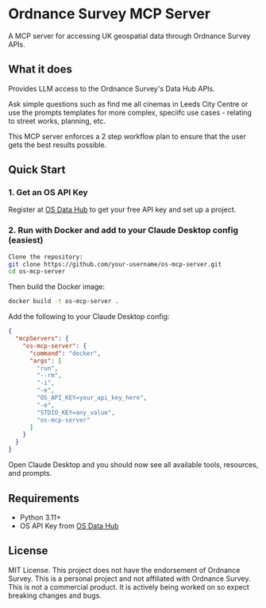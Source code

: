 # Ordnance Survey MCP Server

A MCP server for accessing UK geospatial data through Ordnance Survey APIs.

## What it does

Provides LLM access to the Ordnance Survey's Data Hub APIs. 

Ask simple questions such as find me all cinemas in Leeds City Centre or use the prompts templates for more complex, speciifc use cases - relating to street works, planning, etc.

This MCP server enforces a 2 step workflow plan to ensure that the user gets the best results possible.

## Quick Start

### 1. Get an OS API Key

Register at [OS Data Hub](https://osdatahub.os.uk/) to get your free API key and set up a project.

### 2. Run with Docker and add to your Claude Desktop config (easiest)

```bash
Clone the repository:
git clone https://github.com/your-username/os-mcp-server.git
cd os-mcp-server
```

Then build the Docker image:

```bash
docker build -t os-mcp-server .
```

Add the following to your Claude Desktop config:

```json
{
  "mcpServers": {
    "os-mcp-server": {
      "command": "docker",
      "args": [
        "run",
        "--rm",
        "-i",
        "-e",
        "OS_API_KEY=your_api_key_here",
        "-e",
        "STDIO_KEY=any_value",
        "os-mcp-server"
      ]
    }
  }
}
```

Open Claude Desktop and you should now see all available tools, resources, and prompts.

## Requirements

- Python 3.11+
- OS API Key from [OS Data Hub](https://osdatahub.os.uk/)

## License

MIT License. This project does not have the endorsement of Ordnance Survey. This is a personal project and not affiliated with Ordnance Survey. This is not a commercial product. It is actively being worked on so expect breaking changes and bugs.
